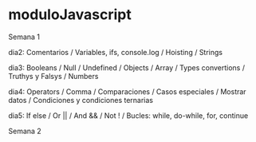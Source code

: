 # moduloJavascript

Semana 1

dia2: Comentarios / Variables, ifs, console.log / Hoisting / Strings

dia3: Booleans / Null / Undefined / Objects / Array / Types convertions / Truthys y Falsys / Numbers

dia4: Operators / Comma / Comparaciones / Casos especiales / Mostrar datos / Condiciones y condiciones ternarias

dia5: If else / Or || / And && / Not ! / Bucles: while, do-while, for, continue

Semana 2
